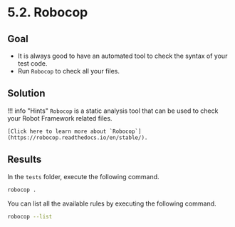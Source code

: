 # 5.2. Robocop

## Goal

* It is always good to have an automated tool to check the syntax of your test code.
* Run `Robocop` to check all your files.

## Solution

!!! info "Hints"
    `Robocop` is a static analysis tool that can be used to check your Robot Framework related files.

    [Click here to learn more about `Robocop`](https://robocop.readthedocs.io/en/stable/).

## Results

In the `tests` folder, execute the following command.

``` bash
robocop .
```

You can list all the available rules by executing the following command.

``` bash
robocop --list
```
